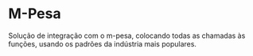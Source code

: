 # M-Pesa
Solução de integração com o m-pesa, colocando todas as chamadas às funções, usando os padrões da indústria mais populares.
